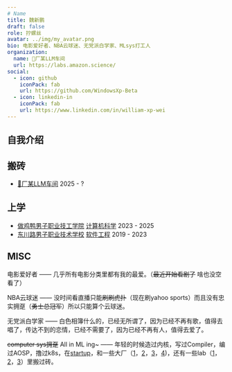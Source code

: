 ```yaml
---
# Name
title: 魏新鹏
draft: false
role: 拧螺丝
avatar: ../img/my_avatar.png
bio: 电影爱好者、NBA云球迷、无党派白学家、MLsys打工人
organization:
  name: 🍌厂某LLM车间
  url: https://labs.amazon.science/
social:
  - icon: github
    iconPack: fab
    url: https://github.com/WindowsXp-Beta
  - icon: linkedin-in
    iconPack: fab
    url: https://www.linkedin.com/in/william-xp-wei
---
```


## 自我介绍

## 搬砖
- [🍌厂某LLM车间](https://labs.amazon.science/) 2025 - ?

## 上学
- [做鸡鸭男子职业技工学院](https://www.gatech.edu/) [计算机科学](https://www.cc.gatech.edu/degree-programs/master-science-computer-science) 2023 - 2025
- [东川路男子职业技术学校](https://www.sjtu.edu.cn) [软件工程](http://www.se.sjtu.edu.cn) 2019 - 2023

## MISC
电影爱好者 —— 几乎所有电影分类里都有我的最爱。（~~最近开始看剧了~~ 啥也没空看了）

NBA云球迷 —— 没时间看直播只能~~刷刷虎扑~~（现在刷yahoo sports）而且没有忠实拥趸（~~勇士总冠军~~）所以只能算个云球迷。

无党派白学家 —— 白色相簿什么的，已经无所谓了，因为已经不再有歌，值得去唱了，传达不到的恋情，已经不需要了，因为已经不再有人，值得去爱了。

~~computer sys拥趸~~ All in ML ing~ —— 年轻的时候造过内核，写过Compiler，编过AOSP，撸过k8s，在[startup](https://risingwave.com/)，和一些大厂（[1](https://www.microsoft.com/en-us/dynamics-365)，[2](https://www.bytedance.com/en/)，[3](https://www.google.com/)，[4](https://team.doubao.com/en/))，还有一些lab（[1](https://ipads.se.sjtu.edu.cn/)，[2](https://srg.khoury.northeastern.edu/)，[3](https://eiclab.scs.gatech.edu/)）里搬过砖。